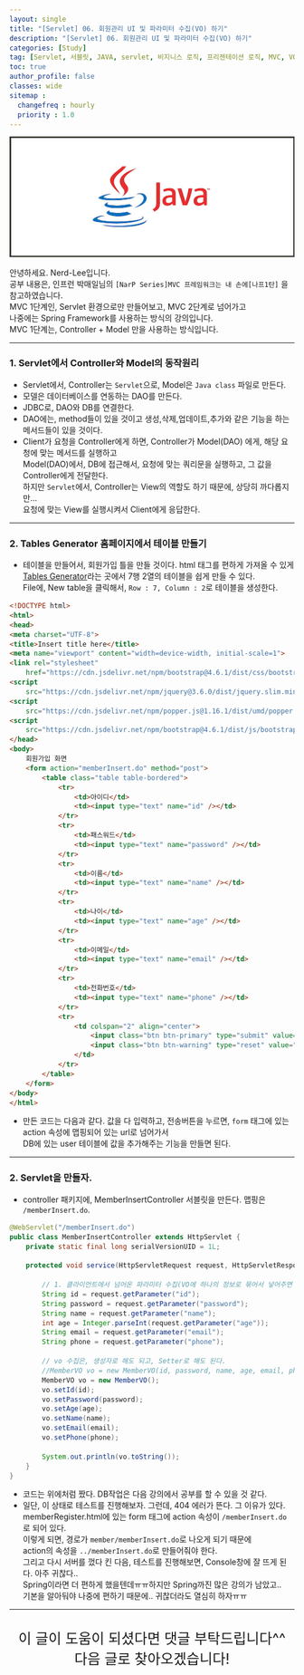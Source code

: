 ```yaml
---
layout: single
title: "[Servlet] 06. 회원관리 UI 및 파라미터 수집(VO) 하기"
description: "[Servlet] 06. 회원관리 UI 및 파라미터 수집(VO) 하기"
categories: [Study]
tag: [Servlet, 서블릿, JAVA, servlet, 비지니스 로직, 프리젠테이션 로직, MVC, VO]
toc: true
author_profile: false
classes: wide
sitemap :
  changefreq : hourly
  priority : 1.0
---
```


![](/assets/img/etc/java.jpg)

안녕하세요. Nerd-Lee입니다.<br>
공부 내용은, 인프런 박매일님의
`[NarP Series]MVC 프레임워크는 내 손에[나프1탄]` 을 참고하였습니다.<br>
MVC 1단계인, Servlet 환경으로만 만들어보고, MVC 2단계로 넘어가고<br>
나중에는 Spring Framework를 사용하는 방식의 강의입니다.<br>
MVC 1단계는, Controller + Model 만을 사용하는 방식입니다.

---

### 1. Servlet에서 Controller와 Model의 동작원리

- Servlet에서, Controller는 `Servlet`으로, Model은 `Java class` 파일로 만든다.<br>
- 모델은 데이터베이스를 연동하는 DAO를 만든다.<br>
- JDBC로, DAO와 DB를 연결한다.<br>
- DAO에는, method들이 있을 것이고 생성,삭제,업데이트,추가와 같은 기능을 하는 메서드들이 있을 것이다.<br>
- Client가 요청을 Controller에게 하면, Controller가 Model(DAO) 에게, 해당 요청에 맞는 메서드를 실행하고<br>
Model(DAO)에서, DB에 접근해서, 요청에 맞는 쿼리문을 실행하고, 그 값을 Controller에게 전달한다.<br>
하지만 `Servlet`에서, Controller는 View의 역할도 하기 때문에, 상당히 까다롭지만...<br>
요청에 맞는 View를 실행시켜서 Client에게 응답한다.

---

### 2. Tables Generator 홈페이지에서 테이블 만들기

- 테이블을 만들어서, 회원가입 틀을 만들 것이다. html 태그를 편하게 가져올 수 있게<br>
[Tables Generator](https://www.tablesgenerator.com/html_tables#)라는 곳에서 7행 2열의 테이블을 쉽게 만들 수 있다.<br>
File에, New table을 클릭해서, `Row : 7, Column : 2`로 테이블을 생성한다.

```html
<!DOCTYPE html>
<html>
<head>
<meta charset="UTF-8">
<title>Insert title here</title>
<meta name="viewport" content="width=device-width, initial-scale=1">
<link rel="stylesheet"
	href="https://cdn.jsdelivr.net/npm/bootstrap@4.6.1/dist/css/bootstrap.min.css">
<script
	src="https://cdn.jsdelivr.net/npm/jquery@3.6.0/dist/jquery.slim.min.js"></script>
<script
	src="https://cdn.jsdelivr.net/npm/popper.js@1.16.1/dist/umd/popper.min.js"></script>
<script
	src="https://cdn.jsdelivr.net/npm/bootstrap@4.6.1/dist/js/bootstrap.bundle.min.js"></script>
</head>
<body>
	회원가입 화면
	<form action="memberInsert.do" method="post">
		<table class="table table-bordered">
			<tr>
				<td>아이디</td>
				<td><input type="text" name="id" /></td>
			</tr>
			<tr>
				<td>패스워드</td>
				<td><input type="text" name="password" /></td>
			</tr>
			<tr>
				<td>이름</td>
				<td><input type="text" name="name" /></td>
			</tr>
			<tr>
				<td>나이</td>
				<td><input type="text" name="age" /></td>
			</tr>
			<tr>
				<td>이메일</td>
				<td><input type="text" name="email" /></td>
			</tr>
			<tr>
				<td>전화번호</td>
				<td><input type="text" name="phone" /></td>
			</tr>
			<tr>
				<td colspan="2" align="center">
					<input class="btn btn-primary" type="submit" value="가입" />
					<input class="btn btn-warning" type="reset" value="취소" />
				</td>
			</tr>
		</table>
	</form>
</body>
</html>
```

- 만든 코드는 다음과 같다. 값을 다 입력하고, 전송버튼을 누르면, `form` 태그에 있는 action 속성에 맵핑되어 있는 url로 넘어가서<br>
DB에 있는 user 테이블에 값을 추가해주는 기능을 만들면 된다.

---

### 2. Servlet을 만들자.

- controller 패키지에, MemberInsertController 서블릿을 만든다. 맵핑은 `/memberInsert.do`.

```java
@WebServlet("/memberInsert.do")
public class MemberInsertController extends HttpServlet {
	private static final long serialVersionUID = 1L;
       
	protected void service(HttpServletRequest request, HttpServletResponse response) throws ServletException, IOException {
		
		// 1. 클라이언트에서 넘어온 파라미터 수집(VO에 하나의 정보로 묶어서 넣어주면 된다.)
		String id = request.getParameter("id");
		String password = request.getParameter("password");
		String name = request.getParameter("name");
		int age = Integer.parseInt(request.getParameter("age"));
		String email = request.getParameter("email");
		String phone = request.getParameter("phone");
		
		// vo 수집은, 생성자로 해도 되고, Setter로 해도 된다.
		//MemberVO vo = new MemberVO(id, password, name, age, email, phone);
		MemberVO vo = new MemberVO();
		vo.setId(id);
		vo.setPassword(password);
		vo.setAge(age);
		vo.setName(name);
		vo.setEmail(email);
		vo.setPhone(phone);
		
		System.out.println(vo.toString());
	}
}
```

- 코드는 위에처럼 짰다. DB작업은 다음 강의에서 공부를 할 수 있을 것 같다.
- 일단, 이 상태로 테스트를 진행해보자. 그런데, 404 에러가 뜬다. 그 이유가 있다.<br>
memberRegister.html에 있는 form 태그에 action 속성이 `/memberInsert.do` 로 되어 있다.<br>
이렇게 되면, 경로가 `member/memberInsert.do`로 나오게 되기 때문에<br>
action의 속성을 `../memberInsert.do`로 만들어줘야 한다.<br>
그리고 다시 서버를 껐다 킨 다음, 테스트를 진행해보면, Console창에 잘 뜨게 된다. 아주 귀찮다..<br>
Spring이라면 더 편하게 했을텐데ㅠㅠ하지만 Spring까진 많은 강의가 남았고..<br>
기본을 알아둬야 나중에 편하기 때문에.. 귀찮더라도 열심히 하자ㅠㅠ

---

<br>

<div style="font-size:25px; text-align:center">
이 글이 도움이 되셨다면 댓글 부탁드립니다^^<br>
다음 글로 찾아오겠습니다!

</div>
